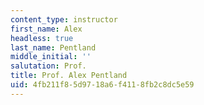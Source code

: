 ```yaml
---
content_type: instructor
first_name: Alex
headless: true
last_name: Pentland
middle_initial: ''
salutation: Prof.
title: Prof. Alex Pentland
uid: 4fb211f8-5d97-18a6-f411-8fb2c8dc5e59
---
```

